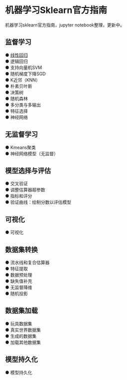 # 机器学习Sklearn官方指南
机器学习sklearn官方指南，jupyter notebook整理，更新中。

## 监督学习
●  [线性回归](https://github.com/solidglue/Machine_Learning_Sklearn_Jupyter_Demo/blob/master/01_Supervised_learning/01_01_Linear_regression.ipynb)  
●  逻辑回归  
●  支持向量机SVM   
●  随机梯度下降SGD  
●  K近邻（KNN）  
●  朴素贝叶斯  
●  决策树  
●  随机森林  
●  多分类与多输出  
●  特征选择  
●  神经网络  

## 无监督学习
●  Kmeans聚类  
●  神经网络模型（无监督）  

## 模型选择与评估
●  交叉验证  
●  调整估算器超参数  
●  指标和评分  
●  验证曲线：绘制分数以评估模型  

## 可视化
●  可视化  

## 数据集转换
●  流水线和复合估算器  
●  特征提取  
●  数据预处理  
●  缺失值补充  
●  无监督降维  
●  随机投影  

## 数据集加载
●  玩具数据集  
●  真实世界数据集  
●  生成的数据集  
●  加载其他数据集  


## 模型持久化
●  模型持久化  

